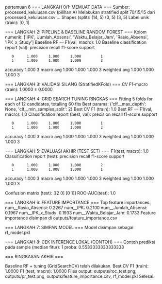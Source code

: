 pertemuan 6
=== LANGKAH 0/1: MEMUAT DATA === Sumber: processed_kelulusan.csv (pilihan A) Melakukan stratified split 70/15/15 dari processed_kelulusan.csv ... Shapes (split): (14, 5) (3, 5) (3, 5) Label unik (train): [0, 1]

=== LANGKAH 2: PIPELINE & BASELINE RANDOM FOREST === Kolom numerik: ['IPK', 'Jumlah_Absensi', 'Waktu_Belajar_Jam', 'Rasio_Absensi', 'IPK_x_Study'] Baseline RF — F1(val, macro): 1.0 Baseline classification report (val): precision recall f1-score support

       0      1.000     1.000     1.000         1
       1      1.000     1.000     1.000         2

accuracy                          1.000         3
macro avg 1.000 1.000 1.000 3 weighted avg 1.000 1.000 1.000 3

=== LANGKAH 3: VALIDASI SILANG (StratifiedKFold) === CV F1-macro (train): 1.0000 ± 0.0000

=== LANGKAH 4: GRID SEARCH TUNING RINGKAS === Fitting 5 folds for each of 12 candidates, totalling 60 fits Best params: {'clf__max_depth': None, 'clf__min_samples_split': 2} Best CV F1 (train): 1.0 Best RF — F1(val, macro): 1.0 Classification report (best, val): precision recall f1-score support

       0      1.000     1.000     1.000         1
       1      1.000     1.000     1.000         2

accuracy                          1.000         3
macro avg 1.000 1.000 1.000 3 weighted avg 1.000 1.000 1.000 3

=== LANGKAH 5: EVALUASI AKHIR (TEST SET) === F1(test, macro): 1.0 Classification report (test): precision recall f1-score support

       0      1.000     1.000     1.000         2
       1      1.000     1.000     1.000         1

accuracy                          1.000         3
macro avg 1.000 1.000 1.000 3 weighted avg 1.000 1.000 1.000 3

Confusion matrix (test): [[2 0] [0 1]] ROC-AUC(test): 1.0

=== LANGKAH 6: FEATURE IMPORTANCE === Top feature importances: num__Rasio_Absensi: 0.2267 num__IPK: 0.2100 num__Jumlah_Absensi: 0.1967 num__IPK_x_Study: 0.1933 num__Waktu_Belajar_Jam: 0.1733 Feature importance disimpan di outputs/feature_importance.csv

=== LANGKAH 7: SIMPAN MODEL === Model disimpan sebagai rf_model.pkl

=== LANGKAH 8: CEK INFERENCE LOKAL (CONTOH) === Contoh prediksi pada sample (median fitur): 1 proba: 0.5533333333333333

=== RINGKASAN AKHIR ===

Baseline RF + tuning (GridSearchCV) telah dilakukan.
Best CV F1 (train): 1.0000
F1 (test, macro): 1.0000
Files output: outputs/roc_test.png, outputs/pr_test.png, outputs/feature_importance.csv, rf_model.pkl
Selesai.
